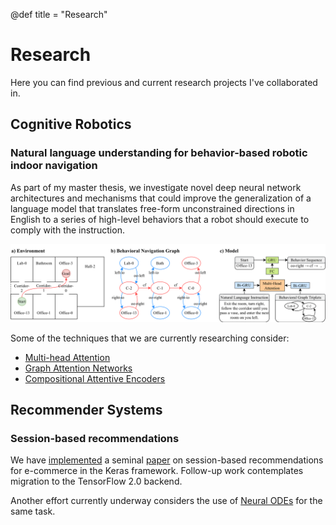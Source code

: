 @def title = "Research"

# Research
Here you can find previous and current research projects I've collaborated in.

## Cognitive Robotics

### Natural language understanding for behavior-based robotic indoor navigation
As part of my master thesis, we investigate novel deep neural network architectures and mechanisms that could improve the generalization of a language model that translates free-form unconstrained directions in English to a series of high-level behaviors that a robot should execute to comply with the instruction.

![full_width](/assets/images/RobotNLPDefinition.png)

Some of the techniques that we are currently researching consider:

- [Multi-head Attention](https://arxiv.org/abs/2006.00697)
- [Graph Attention Networks](https://arxiv.org/abs/1710.10903)
- [Compositional Attentive Encoders](https://arxiv.org/abs/1803.03067)


## Recommender Systems

### Session-based recommendations
We have [implemented](https://github.com/paxcema/KerasGRU4Rec) a seminal [paper](https://arxiv.org/abs/1511.06939) on session-based recommendations for e-commerce in the Keras framework. Follow-up work contemplates migration to the TensorFlow 2.0 backend.

Another effort currently underway considers the use of [Neural ODEs](https://arxiv.org/abs/1806.07366) for the same task.

